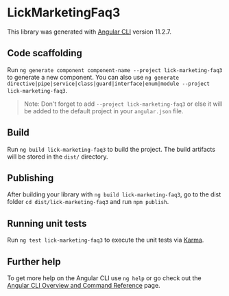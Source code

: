 # LickMarketingFaq3

This library was generated with [Angular CLI](https://github.com/angular/angular-cli) version 11.2.7.

## Code scaffolding

Run `ng generate component component-name --project lick-marketing-faq3` to generate a new component. You can also use `ng generate directive|pipe|service|class|guard|interface|enum|module --project lick-marketing-faq3`.
> Note: Don't forget to add `--project lick-marketing-faq3` or else it will be added to the default project in your `angular.json` file. 

## Build

Run `ng build lick-marketing-faq3` to build the project. The build artifacts will be stored in the `dist/` directory.

## Publishing

After building your library with `ng build lick-marketing-faq3`, go to the dist folder `cd dist/lick-marketing-faq3` and run `npm publish`.

## Running unit tests

Run `ng test lick-marketing-faq3` to execute the unit tests via [Karma](https://karma-runner.github.io).

## Further help

To get more help on the Angular CLI use `ng help` or go check out the [Angular CLI Overview and Command Reference](https://angular.io/cli) page.
